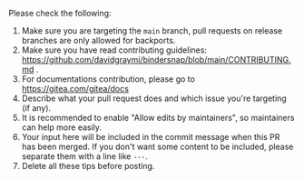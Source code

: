 <!-- start tips -->
Please check the following:
1. Make sure you are targeting the `main` branch, pull requests on release branches are only allowed for backports.
2. Make sure you have read contributing guidelines: https://github.com/davidgraymi/bindersnap/blob/main/CONTRIBUTING.md .
3. For documentations contribution, please go to https://gitea.com/gitea/docs
4. Describe what your pull request does and which issue you're targeting (if any).
5. It is recommended to enable "Allow edits by maintainers", so maintainers can help more easily.
6. Your input here will be included in the commit message when this PR has been merged. If you don't want some content to be included, please separate them with a line like `---`.
7. Delete all these tips before posting.
<!-- end tips -->
